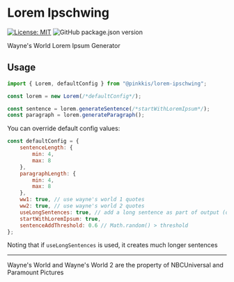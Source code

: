 # Lorem Ipschwing

[![License: MIT](https://img.shields.io/badge/License-MIT-yellow.svg)](https://opensource.org/licenses/MIT) ![GitHub package.json version](https://img.shields.io/github/package-json/v/pinkkis/lorem-ipschwing)

Wayne's World Lorem Ipsum Generator

## Usage

```js
import { Lorem, defaultConfig } from "@pinkkis/lorem-ipschwing";

const lorem = new Lorem(/*defaultConfig*/);

const sentence = lorem.generateSentence(/*startWithLoremIpsum*/);
const paragraph = lorem.generateParagraph();
```

You can override default config values:

```js
const defaultConfig = {
	sentenceLength: {
		min: 4,
		max: 8
	},
	paragraphLength: {
		min: 4,
		max: 8
	},
	ww1: true, // use wayne's world 1 quotes
	ww2: true, // use wayne's world 2 quotes
	useLongSentences: true, // add a long sentence as part of output (one per generated sentence)
	startWithLoremIpsum: true,
	sentenceAddThreshold: 0.6 // Math.random() > threshold
};
```

Noting that if `useLongSentences` is used, it creates much longer sentences

---

Wayne's World and Wayne's World 2 are the property of NBCUniversal and Paramount Pictures
